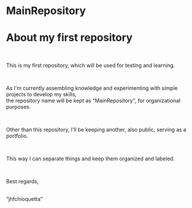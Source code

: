 # MainRepository
<h1>About my first repository</h1>
<br>
<p>This is my first repository, which will be used for testing and learning.</p>
<br>
<p>As I'm currently assembling knowledge and experimenting with simple projects to develop my skills,<br>the repository name will be kept as "MainRepository", for organizational purposes. </p>
<br>
<p>Other than this repository, I'll be keeping another, also public, serving as a portfolio.</p>
<br>
<p>This way I can separate things and keep them organized and labeled.</p>
<br>
<p>Best regards,</p>
<br>
<q>jhfchioquetta</q>
